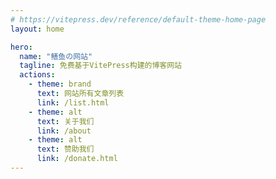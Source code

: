 ```yaml
---
# https://vitepress.dev/reference/default-theme-home-page
layout: home

hero:
  name: "鳝鱼の网站"
  tagline: 免费基于VitePress构建的博客网站
  actions:
    - theme: brand
      text: 网站所有文章列表
      link: /list.html
    - theme: alt
      text: 关于我们
      link: /about
    - theme: alt
      text: 赞助我们
      link: /donate.html
---
```


